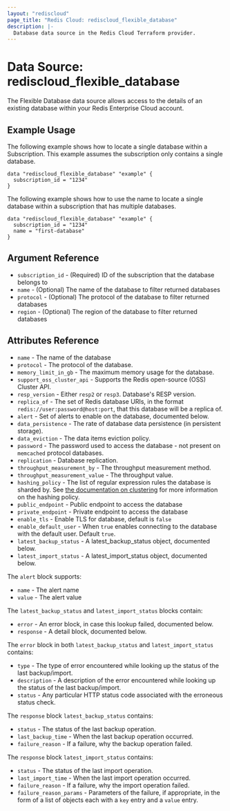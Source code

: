 ```yaml
---
layout: "rediscloud"
page_title: "Redis Cloud: rediscloud_flexible_database"
description: |-
  Database data source in the Redis Cloud Terraform provider.
---
```


# Data Source: rediscloud_flexible_database

The Flexible Database data source allows access to the details of an existing database within your Redis Enterprise Cloud account.

## Example Usage

The following example shows how to locate a single database within a Subscription.  This example assumes the subscription only contains a single database.

```hcl-terraform
data "rediscloud_flexible_database" "example" {
  subscription_id = "1234"
}
```

The following example shows how to use the name to locate a single database within a subscription that has multiple databases.

```hcl-terraform
data "rediscloud_flexible_database" "example" {
  subscription_id = "1234"
  name = "first-database"
}
```


## Argument Reference

* `subscription_id` - (Required) ID of the subscription that the database belongs to
* `name` - (Optional) The name of the database to filter returned databases
* `protocol` - (Optional) The protocol of the database to filter returned databases
* `region` - (Optional) The region of the database to filter returned databases

## Attributes Reference

* `name` - The name of the database
* `protocol` - The protocol of the database.
* `memory_limit_in_gb` - The maximum memory usage for the database.
* `support_oss_cluster_api` - Supports the Redis open-source (OSS) Cluster API.
* `resp_version` - Either `resp2` or `resp3`. Database's RESP version.
* `replica_of` - The set of Redis database URIs, in the format `redis://user:password@host:port`, that this
  database will be a replica of.
* `alert` - Set of alerts to enable on the database, documented below.
* `data_persistence` - The rate of database data persistence (in persistent storage).
* `data_eviction` - The data items eviction policy.
* `password` - The password used to access the database - not present on `memcached` protocol databases.
* `replication` - Database replication.
* `throughput_measurement_by` - The throughput measurement method.
* `throughput_measurement_value` - The throughput value.
* `hashing_policy` - The list of regular expression rules the database is sharded by. See
  [the documentation on clustering](https://docs.redislabs.com/latest/rc/concepts/clustering/) for more information on the
  hashing policy.
* `public_endpoint` - Public endpoint to access the database
* `private_endpoint` - Private endpoint to access the database
* `enable_tls` - Enable TLS for database, default is `false`
* `enable_default_user` - When `true` enables connecting to the database with the default user. Default `true`.
* `latest_backup_status` - A latest_backup_status object, documented below.
* `latest_import_status` - A latest_import_status object, documented below.

The `alert` block supports:

* `name` - The alert name
* `value` - The alert value

The `latest_backup_status` and `latest_import_status` blocks contain:

* `error` - An error block, in case this lookup failed, documented below.
* `response` - A detail block, documented below.

The `error` block in both `latest_backup_status` and `latest_import_status` contains:

* `type` - The type of error encountered while looking up the status of the last backup/import.
* `description` - A description of the error encountered while looking up the status of the last backup/import.
* `status` - Any particular HTTP status code associated with the erroneous status check.

The `response` block `latest_backup_status` contains:

* `status` - The status of the last backup operation.
* `last_backup_time` - When the last backup operation occurred.
* `failure_reason` - If a failure, why the backup operation failed.

The `response` block `latest_import_status` contains:

* `status` - The status of the last import operation.
* `last_import_time` - When the last import operation occurred.
* `failure_reason` - If a failure, why the import operation failed.
* `failure_reason_params` - Parameters of the failure, if appropriate, in the form of a list of objects each with a `key` entry and a `value` entry.
